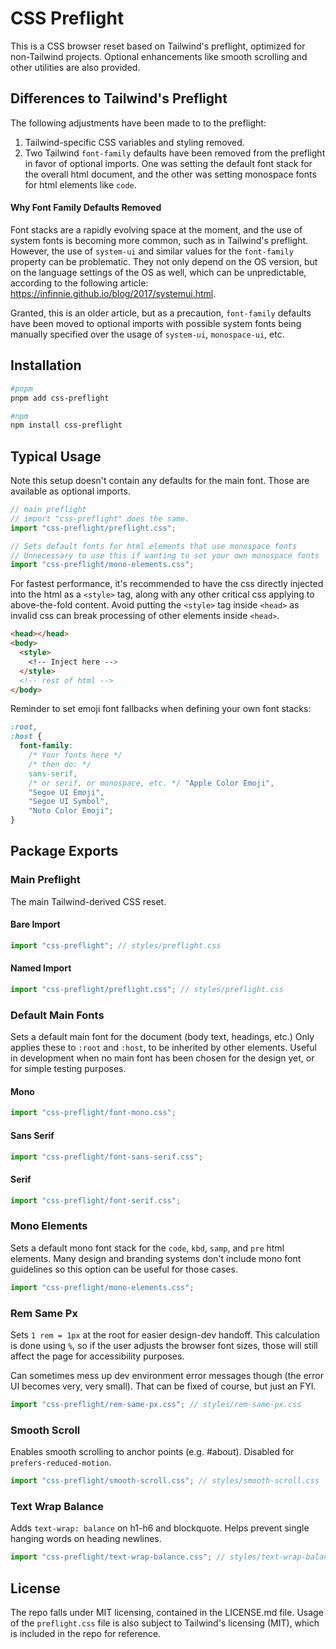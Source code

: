 # CSS Preflight

This is a CSS browser reset based on Tailwind's preflight, optimized for
non-Tailwind projects. Optional enhancements like smooth scrolling and
other utilities are also provided.

## Differences to Tailwind's Preflight

The following adjustments have been made to to the preflight:

1. Tailwind-specific CSS variables and styling removed.
2. Two Tailwind `font-family` defaults have been removed from the
   preflight in favor of optional imports. One was setting the
   default font stack for the overall html document, and the other
   was setting monospace fonts for html elements like `code`.

#### Why Font Family Defaults Removed

Font stacks are a rapidly evolving space at the moment, and the use of
system fonts is becoming more common, such as in Tailwind's
preflight. However, the use of `system-ui` and similar values for the `font-family`
property can be problematic. They not only depend on the OS version,
but on the language settings of the OS as well, which can be unpredictable,
according to the following article: https://infinnie.github.io/blog/2017/systemui.html.

Granted, this is an older article, but as a precaution, `font-family` defaults
have been moved to optional imports with possible system fonts being manually
specified over the usage of `system-ui`, `monospace-ui`, etc.

## Installation

```bash
#pnpm
pnpm add css-preflight

#npm
npm install css-preflight
```

## Typical Usage

Note this setup doesn't contain any defaults for the main font. Those are
available as optional imports.

```javascript
// main preflight
// import "css-preflight" does the same.
import "css-preflight/preflight.css";

// Sets default fonts for html elements that use monospace fonts
// Unnecessary to use this if wanting to set your own monospace fonts
import "css-preflight/mono-elements.css";
```

For fastest performance, it's recommended to have the css directly
injected into the html as a `<style>` tag, along with any other critical
css applying to above-the-fold content. Avoid putting the `<style>` tag
inside `<head>` as invalid css can break processing of other elements
inside `<head>`.

```html
<head></head>
<body>
  <style>
    <!-- Inject here -->
  </style>
  <!-- rest of html -->
</body>
```

Reminder to set emoji font fallbacks when defining your own
font stacks:

```css
:root,
:host {
  font-family:
    /* Your fonts here */
    /* then do: */
    sans-serif,
    /* or serif, or monospace, etc. */ "Apple Color Emoji",
    "Segoe UI Emoji",
    "Segoe UI Symbol",
    "Noto Color Emoji";
}
```

## Package Exports

### Main Preflight

The main Tailwind-derived CSS reset.

#### Bare Import

```javascript
import "css-preflight"; // styles/preflight.css
```

#### Named Import

```javascript
import "css-preflight/preflight.css"; // styles/preflight.css
```

### Default Main Fonts

Sets a default main font for the document (body text, headings, etc.) Only applies these
to `:root` and `:host`, to be inherited by other elements. Useful in development when
no main font has been chosen for the design yet, or for simple testing purposes.

#### Mono

```javascript
import "css-preflight/font-mono.css";
```

#### Sans Serif

```javascript
import "css-preflight/font-sans-serif.css";
```

#### Serif

```javascript
import "css-preflight/font-serif.css";
```

### Mono Elements

Sets a default mono font stack for the `code`, `kbd`, `samp`, and `pre`
html elements. Many design and branding systems don't include
mono font guidelines so this option can be useful for those cases.

```javascript
import "css-preflight/mono-elements.css";
```

### Rem Same Px

Sets `1 rem = 1px` at the root for easier design-dev handoff. This calculation is done
using `%`, so if the user adjusts the browser font sizes, those will still affect the page
for accessibility purposes.

Can sometimes mess up dev environment error messages though (the error UI becomes very,
very small). That can be fixed of course, but just an FYI.

```javascript
import "css-preflight/rem-same-px.css"; // styles/rem-same-px.css
```

### Smooth Scroll

Enables smooth scrolling to anchor points (e.g. #about). Disabled for `prefers-reduced-motion`.

```javascript
import "css-preflight/smooth-scroll.css"; // styles/smooth-scroll.css
```

### Text Wrap Balance

Adds `text-wrap: balance` on h1-h6 and blockquote. Helps prevent single hanging words on
heading newlines.

```javascript
import "css-preflight/text-wrap-balance.css"; // styles/text-wrap-balance.css
```

## License

The repo falls under MIT licensing, contained in the LICENSE.md file.
Usage of the `preflight.css` file is also subject to Tailwind's licensing (MIT), which is included
in the repo for reference.
